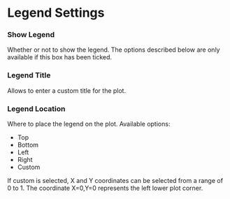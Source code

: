 # Legend Settings

### Show Legend

Whether or not to show the legend.  The options described below are only available if this box has been ticked.

### Legend Title

Allows to enter a custom title for the plot.

### Legend Location

Where to place the legend on the plot.  Available options:

- Top
- Bottom
- Left
- Right
- Custom

If custom is selected, X and Y coordinates can be selected from a range of 0 to 1. The coordinate X=0,Y=0 represents the left lower plot corner.